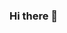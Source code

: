 ### Hi there 👋

<!--
**giadasponzilli/giadasponzilli** is a ✨ _special_ ✨ repository because its `README.md` (this file) appears on your GitHub profile.


- 🔭 I can work with HTML5, CSS, Bootstrap, Javascript, JQuery, AJAX, SASS, GitHub, Node.js, React, API
- 🌱 I've recently completed the EdX Front-end Web Development Bootcamp.
- 📫 How to reach me: sponzilli.g@gmail.com
- 😄 Pronouns: She/her
- ⚡ Fun fact: ...
